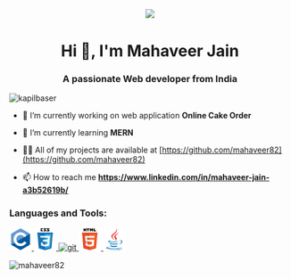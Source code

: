 <div id="header" align="center">
  <img src="https://media.giphy.com/media/M9gbBd9nbDrOTu1Mqx/giphy.gif" width="100"/>
</div>
<h1 align="center">Hi 👋, I'm Mahaveer Jain</h1>
<h3 align="center">A passionate Web developer from India</h3>

<p align="left"> <img src="https://komarev.com/ghpvc/?username=kapilbaser&label=Profile%20views&color=0e75b6&style=flat" alt="kapilbaser" /> </p>

- 🔭 I’m currently working on web application **Online Cake Order**

- 🌱 I’m currently learning **MERN**

- 👨‍💻 All of my projects are available at [https://github.com/mahaveer82](https://github.com/mahaveer82)

- 📫 How to reach me **https://www.linkedin.com/in/mahaveer-jain-a3b52619b/**

<h3 align="left">Languages and Tools:</h3>
<a href="https://www.cprogramming.com/" target="_blank" rel="noreferrer"> <img src="https://raw.githubusercontent.com/devicons/devicon/master/icons/c/c-original.svg" alt="c" width="40" height="40"/> </a> <a href="https://www.w3schools.com/cpp/" target="_blank" rel="noreferrer"> <img src="https://raw.githubusercontent.com/devicons/devicon/master/icons/css3/css3-original-wordmark.svg" alt="css3" width="40" height="40"/> </a> <a href="https://git-scm.com/" target="_blank" rel="noreferrer"> <img src="https://www.vectorlogo.zone/logos/git-scm/git-scm-icon.svg" alt="git" width="40" height="40"/> </a> <a href="https://www.w3.org/html/" target="_blank" rel="noreferrer"> <img src="https://raw.githubusercontent.com/devicons/devicon/master/icons/html5/html5-original-wordmark.svg" alt="html5" width="40" height="40"/> </a> <a href="https://www.java.com" target="_blank" rel="noreferrer"> <img src="https://raw.githubusercontent.com/devicons/devicon/master/icons/java/java-original.svg" alt="java" width="40" height="40"/> </a> </p>

<p ><img align="center" src="https://github-readme-stats.vercel.app/api/top-langs?username=mahaveer82&show_icons=true&locale=en&layout=compact" alt="mahaveer82" /></p>
